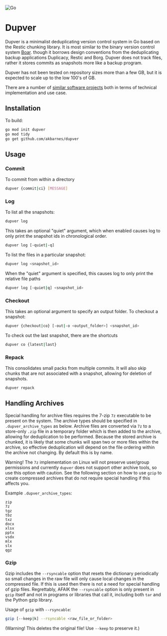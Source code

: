 ![Go](https://github.com/akbarnes/dupver/workflows/Go/badge.svg)

# Dupver

Dupver is a minimalist deduplicating version control system in Go based on 
the Restic chunking library. It is most similar to the binary
version control system [Boar](https://github.com/mekberg/boar).
though it borrows design conventions from the deduplicating backup
applications Duplicacy, Restic and Borg.
Dupver does not track files, rather it stores commits as snapshots more like
a backup program. 

Dupver has not been tested on repository sizes more than
a few GB, but it is expected to scale up to the low 100's of GB. 

There are a number of [similar software projects](similar-software.md) both
in terms of technical implementation and use case.

## Installation

To build:

``` bash
go mod init dupver
go mod tidy
go get github.com/akbarnes/dupver
```

## Usage

### Commit

To commit from within a directory

``` bash
dupver {commit|ci} [MESSAGE]
```

### Log

To list all the snapshots:

``` bash
dupver log
```

This takes an optional "quiet" argument, which when enabled causes log to only print the snapshot ids in chronological order.

``` bash
dupver log [-quiet|-q]
```

To list the files in a particular snapshot:

``` bash
dupver log <snapshot_id>
```

When the "quiet" argument is specified, this causes log to only print the relative file paths

``` bash
dupver log [-quiet|q] <snapshot_id>
```

### Checkout

This takes an optional argument to specify an output folder. To checkout a snapshot:

``` bash
dupver {checkout|co} [-out|-o <output_folder>] <snapshot_id>
```

To check out the last snapshot, there are the shortcuts

``` bash
dupver co {latest|last}
```

### Repack

This consolidates small packs from multiple commits. It will also skip chunks that are not associated 
with a snapshot, allowing for deletion of snapshots.

``` bash
dupver repack
```

## Handling Archives

Special handling for archive files requires the 7-zip `7z` executable to be present on the system. 
The archive types should be specified in `.dupver_archive_types` as below. Archive files are converted
via `7z` to a store-only `.zip` file in a temporary folder which is then added to the archive, allowing
for deduplication to be performed. Because the stored archive is chunked, it is likely that some
chunks will span two or more files within the archive, so effective deduplication will depend on the
file ordering within the archive not changing. By default this is by name. 

Warning! The `7z` implementation on Linux will not preserve user/group permissions and currently
`dupver` does not support other archive tools, so use this option with caution. See the following 
section on how to use `gzip` to create compressed archives that do not require special handling if 
this affects you.

Example `.dupver_archive_types`:

```
zip
7z
tgz
tbz
txz
docx
xlsx
pptx
vsdx
mlx
slx
qgz
```

### Gzip

Gzip includes the `--rsyncable` option that resets the dictionary periodically so small changes
in the raw file will only cause local changes in the compressed file. If this is used then
there is not a need for special handling of gzip files. Regrettably, AFAIK the `--rsyncable` option
is only present in `gzip` itself and not in programs or libraries that call it, including both
`tar` and the Python gzip library.

Usage of `gzip` with `--rsyncable`:

``` bash 
gzip [--keep|k] --rsyncable <raw_file_or_folder>
```

(Warning! This deletes the original file! Use `--keep` to preserve it.)
